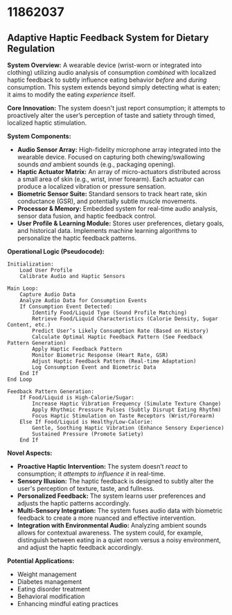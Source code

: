 # 11862037

## Adaptive Haptic Feedback System for Dietary Regulation

**System Overview:** A wearable device (wrist-worn or integrated into clothing) utilizing audio analysis of consumption *combined* with localized haptic feedback to subtly influence eating behavior *before* and *during* consumption. This system extends beyond simply detecting what is eaten; it aims to modify the eating *experience* itself.

**Core Innovation:** The system doesn't just report consumption; it attempts to proactively alter the user’s perception of taste and satiety through timed, localized haptic stimulation.

**System Components:**

*   **Audio Sensor Array:** High-fidelity microphone array integrated into the wearable device. Focused on capturing both chewing/swallowing sounds *and* ambient sounds (e.g., packaging opening).
*   **Haptic Actuator Matrix:** An array of micro-actuators distributed across a small area of skin (e.g., wrist, inner forearm). Each actuator can produce a localized vibration or pressure sensation.
*   **Biometric Sensor Suite:** Standard sensors to track heart rate, skin conductance (GSR), and potentially subtle muscle movements.
*   **Processor & Memory:** Embedded system for real-time audio analysis, sensor data fusion, and haptic feedback control.
*   **User Profile & Learning Module:** Stores user preferences, dietary goals, and historical data. Implements machine learning algorithms to personalize the haptic feedback patterns.

**Operational Logic (Pseudocode):**

```
Initialization:
    Load User Profile
    Calibrate Audio and Haptic Sensors

Main Loop:
    Capture Audio Data
    Analyze Audio Data for Consumption Events
    If Consumption Event Detected:
        Identify Food/Liquid Type (Sound Profile Matching)
        Retrieve Food/Liquid Characteristics (Calorie Density, Sugar Content, etc.)
        Predict User’s Likely Consumption Rate (Based on History)
        Calculate Optimal Haptic Feedback Pattern (See Feedback Pattern Generation)
        Apply Haptic Feedback Pattern
        Monitor Biometric Response (Heart Rate, GSR)
        Adjust Haptic Feedback Pattern (Real-time Adaptation)
        Log Consumption Event and Biometric Data
    End If
End Loop

Feedback Pattern Generation:
    If Food/Liquid is High-Calorie/Sugar:
        Increase Haptic Vibration Frequency (Simulate Texture Change)
        Apply Rhythmic Pressure Pulses (Subtly Disrupt Eating Rhythm)
        Focus Haptic Stimulation on Taste Receptors (Wrist/Forearm)
    Else If Food/Liquid is Healthy/Low-Calorie:
        Gentle, Soothing Haptic Vibration (Enhance Sensory Experience)
        Sustained Pressure (Promote Satiety)
    End If
```

**Novel Aspects:**

*   **Proactive Haptic Intervention:**  The system doesn’t *react* to consumption; it *attempts to influence it* in real-time.
*   **Sensory Illusion:**  The haptic feedback is designed to subtly alter the user's perception of texture, taste, and fullness.
*   **Personalized Feedback:**  The system learns user preferences and adjusts the haptic patterns accordingly.
*   **Multi-Sensory Integration:** The system fuses audio data with biometric feedback to create a more nuanced and effective intervention.
*   **Integration with Environmental Audio:** Analyzing ambient sounds allows for contextual awareness. The system could, for example, distinguish between eating in a quiet room versus a noisy environment, and adjust the haptic feedback accordingly.

**Potential Applications:**

*   Weight management
*   Diabetes management
*   Eating disorder treatment
*   Behavioral modification
*   Enhancing mindful eating practices